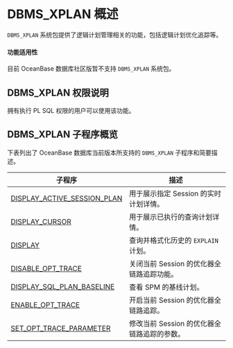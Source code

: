 # DBMS_XPLAN 概述

`DBMS_XPLAN` 系统包提供了逻辑计划管理相关的功能，包括逻辑计划优化追踪等。

  <main id="notice">
    <h4>功能适用性</h4>
    <p>目前 OceanBase 数据库社区版暂不支持 <code>DBMS_XPLAN</code> 系统包。</p>
  </main>

## DBMS_XPLAN 权限说明

拥有执行 PL SQL 权限的用户可以使用该功能。

## DBMS_XPLAN 子程序概览

下表列出了 OceanBase 数据库当前版本所支持的 `DBMS_XPLAN` 子程序和简要描述。

| 子程序 | 描述 |
| --- | --- |
| [DISPLAY_ACTIVE_SESSION_PLAN](../20700.dbms-xplan-mysql/200.display-active-session-plan-of-mysql-mode.md)| 用于展示指定 Session 的实时计划详情。|
| [DISPLAY_CURSOR](../20700.dbms-xplan-mysql/300.display-cursor-of-mysql-mode.md) | 用于展示已执行的查询计划详情。 |
| [DISPLAY](../20700.dbms-xplan-mysql/400.display-of-mysql-mode.md) | 查询并格式化历史的 `EXPLAIN` 计划。 |
| [DISABLE_OPT_TRACE](../20700.dbms-xplan-mysql/500.disable-opt-trace-mysql.md) | 关闭当前 Session 的优化器全链路追踪功能。 |
| [DISPLAY_SQL_PLAN_BASELINE](../20700.dbms-xplan-mysql/600.display-sql-plan-baseline-of-mysql-mode.md) | 查看 SPM 的基线计划。 |
| [ENABLE_OPT_TRACE](../20700.dbms-xplan-mysql/800.enable-opt-trace-mysql.md) | 开启当前 Session 的优化器全链路追踪。 |
| [SET_OPT_TRACE_PARAMETER](../20700.dbms-xplan-mysql/1000.set-opt-trace-parameter-mysql.md) | 修改当前 Session 的优化器全链路追踪的参数。 |
